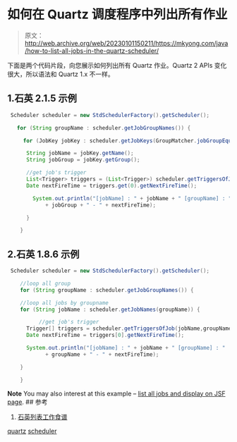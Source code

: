 # 如何在 Quartz 调度程序中列出所有作业

> 原文：<http://web.archive.org/web/20230101150211/https://mkyong.com/java/how-to-list-all-jobs-in-the-quartz-scheduler/>

下面是两个代码片段，向您展示如何列出所有 Quartz 作业。Quartz 2 APIs 变化很大，所以语法和 Quartz 1.x 不一样。

## 1.石英 2.1.5 示例

```java
 Scheduler scheduler = new StdSchedulerFactory().getScheduler();

   for (String groupName : scheduler.getJobGroupNames()) {

     for (JobKey jobKey : scheduler.getJobKeys(GroupMatcher.jobGroupEquals(groupName))) {

	  String jobName = jobKey.getName();
	  String jobGroup = jobKey.getGroup();

	  //get job's trigger
	  List<Trigger> triggers = (List<Trigger>) scheduler.getTriggersOfJob(jobKey);
	  Date nextFireTime = triggers.get(0).getNextFireTime(); 

		System.out.println("[jobName] : " + jobName + " [groupName] : "
			+ jobGroup + " - " + nextFireTime);

	  }

    } 
```

 ## 2.石英 1.8.6 示例

```java
 Scheduler scheduler = new StdSchedulerFactory().getScheduler();

    //loop all group
    for (String groupName : scheduler.getJobGroupNames()) {

	//loop all jobs by groupname
	for (String jobName : scheduler.getJobNames(groupName)) {

          //get job's trigger
	  Trigger[] triggers = scheduler.getTriggersOfJob(jobName,groupName);
	  Date nextFireTime = triggers[0].getNextFireTime();

	  System.out.println("[jobName] : " + jobName + " [groupName] : "
			+ groupName + " - " + nextFireTime);

	}

    } 
```

**Note**
You may also interest at this example – [list all jobs and display on JSF page](http://web.archive.org/web/20190304001256/http://www.mkyong.com/jsf2/how-to-trigger-a-quartz-job-manually-jsf-2-example/). ## 参考

1.  [石英列表工作食谱](http://web.archive.org/web/20190304001256/http://quartz-scheduler.org/documentation/quartz-2.x/cookbook/ListJobs)

[quartz](http://web.archive.org/web/20190304001256/http://www.mkyong.com/tag/quartz/) [scheduler](http://web.archive.org/web/20190304001256/http://www.mkyong.com/tag/scheduler/)







